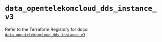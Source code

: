 # `data_opentelekomcloud_dds_instance_v3`

Refer to the Terraform Registory for docs: [`data_opentelekomcloud_dds_instance_v3`](https://registry.terraform.io/providers/opentelekomcloud/opentelekomcloud/1.35.11/docs/data-sources/dds_instance_v3).
